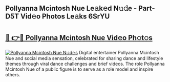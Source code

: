 ## Pollyanna Mcintosh Nue Le𝚊k𝚎d N𝚞𝚍e - Part-D5T Vid𝚎o Photos Le𝚊ks 6SrYU

# <h2><a href="http://fb35baq.evod.top/?m=Pollyanna+Mcintosh+Nue">🔗 👉🔴 Pollyanna Mcintosh Nue Vid𝚎o Ph𝚘t𝚘s</a></h2>

[![Pollyanna Mcintosh Nue N𝚞d𝚎s](https://i.imgur.com/8V9OHl7.gif)](http://fb35baq.evod.top/?m=Pollyanna+Mcintosh+Nue)
Digital entertainer Pollyanna Mcintosh Nue and social media sensation, celebrated for sharing dance and lifestyle themes through viral dance challenges and brief videos. The role Pollyanna Mcintosh Nue of a public figure is to serve as a role model and inspire others. 
